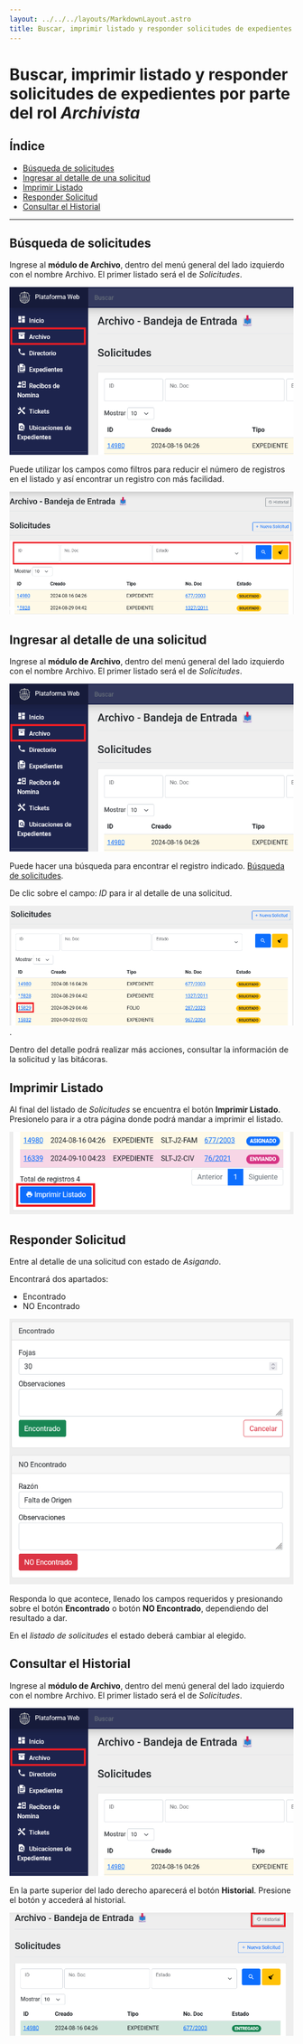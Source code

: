 ```yaml
---
layout: ../../../layouts/MarkdownLayout.astro
title: Buscar, imprimir listado y responder solicitudes de expedientes por parte del rol Archivista
---
```


# Buscar, imprimir listado y responder solicitudes de expedientes por parte del rol _Archivista_

## Índice

  - [Búsqueda de solicitudes](#búsqueda-de-solicitudes)
  - [Ingresar al detalle de una solicitud](#ingresar-al-detalle-de-una-solicitud)
  - [Imprimir Listado](#imprimir-listado)
  - [Responder Solicitud](#responder-solicitud)
  - [Consultar el Historial](#consultar-el-historial)

* * *

## <a name="búsqueda-de-solicitudes"></a>Búsqueda de solicitudes

Ingrese al __módulo de Archivo__, dentro del menú general del lado izquierdo con el nombre Archivo. El primer listado será el de _Solicitudes_.

![módulo archivo](../../../assets/img/plataforma_web/archivo/archivista-archivo-solicitudes/01-modulo-archivo.png)

Puede utilizar los campos como filtros para reducir el número de registros en el listado y así encontrar un registro con más facilidad.

![filtros solicitudes](../../../assets/img/plataforma_web/archivo/archivista-archivo-solicitudes/02-filtros-solicitudes.png)

## <a name="ingresar-al-detalle-de-una-solicitud"></a>Ingresar al detalle de una solicitud

Ingrese al __módulo de Archivo__, dentro del menú general del lado izquierdo con el nombre Archivo. El primer listado será el de _Solicitudes_.

![módulo archivo](../../../assets/img/plataforma_web/archivo/archivista-archivo-solicitudes/01-modulo-archivo.png)

Puede hacer una búsqueda para encontrar el registro indicado. [Búsqueda de solicitudes](#búsqueda-de-solicitudes).

De clic sobre el campo: _ID_ para ir al detalle de una solicitud.

![entrar en detalle de solicitud](../../../assets/img/plataforma_web/archivo/archivista-archivo-solicitudes/03-entrar-detalle-solicitud.png).

Dentro del detalle podrá realizar más acciones, consultar la información de la solicitud y las bitácoras.

## <a name="imprimir-listado"></a>Imprimir Listado

Al final del listado de _Solicitudes_ se encuentra el botón __Imprimir Listado__. Presionelo para ir a otra página donde podrá mandar a imprimir el listado.

![Imprimir Listado](../../../assets/img/plataforma_web/archivo/archivista-archivo-solicitudes/04-imprimir-listado.png)

## <a name="responder-solicitud"></a>Responder Solicitud

Entre al detalle de una solicitud con estado de _Asigando_.

Encontrará dos apartados:
  - Encontrado
  - NO Encontrado

![Responder Solicitud](../../../assets/img/plataforma_web/archivo/archivista-archivo-solicitudes/05-responder-solicitud.png)

Responda lo que acontece, llenado los campos requeridos y presionando sobre el botón __Encontrado__ o botón __NO Encontrado__, dependiendo del resultado a dar.

En el _listado de solicitudes_ el estado deberá cambiar al elegido.

## <a name="consultar-el-historial"></a>Consultar el Historial

Ingrese al __módulo de Archivo__, dentro del menú general del lado izquierdo con el nombre Archivo. El primer listado será el de _Solicitudes_.

![módulo archivo](../../../assets/img/plataforma_web/archivo/archivista-archivo-solicitudes/01-modulo-archivo.png)

En la parte superior del lado derecho aparecerá el botón __Historial__. Presione el botón y accederá al historial.

![historial](../../../assets/img/plataforma_web/archivo/archivista-archivo-solicitudes/09-historial.png)
